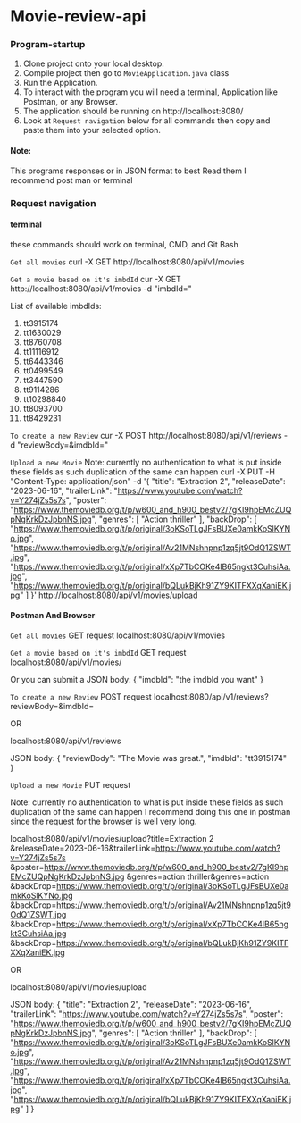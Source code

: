 # Movie-review-api

### Program-startup

1. Clone project onto your local desktop.
2. Compile project then go to `MovieApplication.java` class
3. Run the Application.
4. To interact with the program you will need a terminal, Application like Postman, or any Browser.
5. The application should be running on http://localhost:8080/
6. Look at `Request navigation` below for all commands then copy and paste them into your selected option.

#### Note:
This programs responses or in JSON format to best Read them I recommend post man or terminal

### Request navigation

#### terminal

these commands should work on terminal, CMD, and Git Bash

`Get all movies`
curl -X GET http://localhost:8080/api/v1/movies

`Get a movie based on it's imbdId`
cur -X GET http://localhost:8080/api/v1/movies -d "imbdId=<imbdId>"

List of available imbdIds:
1. tt3915174
2. tt1630029
3. tt8760708
4. tt11116912
5. tt6443346
6. tt0499549
7. tt3447590
8. tt9114286
9. tt10298840
10. tt8093700
11. tt8429231

`To create a new Review`
cur -X POST http://localhost:8080/api/v1/reviews -d "reviewBody=<what ever you want to put in here>&imdbId=<imdbId>"

`Upload a new Movie`
Note: currently no authentication to what is put inside these fields as such duplication of the same can happen
curl -X PUT -H "Content-Type: application/json" -d '{
"title": "Extraction 2",
"releaseDate": "2023-06-16",
"trailerLink": "https://www.youtube.com/watch?v=Y274jZs5s7s",
"poster": "https://www.themoviedb.org/t/p/w600_and_h900_bestv2/7gKI9hpEMcZUQpNgKrkDzJpbnNS.jpg",
"genres": [
"Action thriller"
],
"backDrop": [
"https://www.themoviedb.org/t/p/original/3oKSoTLgJFsBUXe0amkKoSlKYNo.jpg",
"https://www.themoviedb.org/t/p/original/Av21MNshnpnp1zq5jt9OdQ1ZSWT.jpg",
"https://www.themoviedb.org/t/p/original/xXp7TbCOKe4lB65ngkt3CuhsiAa.jpg",
"https://www.themoviedb.org/t/p/original/bQLukBjKh91ZY9KITFXXqXaniEK.jpg"
]
}' http://localhost:8080/api/v1/movies/upload

#### Postman And Browser

`Get all movies` GET request
localhost:8080/api/v1/movies

`Get a movie based on it's imbdId` GET request
localhost:8080/api/v1/movies/<imbdId>

Or you can submit a JSON body:
{
    "imdbId": "the imdbId you want"
}

`To create a new Review` POST request
localhost:8080/api/v1/reviews?reviewBody=<your review>&imdbId=<imdbId>

OR

localhost:8080/api/v1/reviews

JSON body:
{
    "reviewBody": "The Movie was great.",
    "imdbId": "tt3915174"
}

`Upload a new Movie` PUT request

Note: currently no authentication to what is put inside these fields as such duplication of the same can happen
I recommend doing this one in postman since the request for the browser is well very long.


localhost:8080/api/v1/movies/upload?title=Extraction 2
&releaseDate=2023-06-16&trailerLink=https://www.youtube.com/watch?v=Y274jZs5s7s
&poster=https://www.themoviedb.org/t/p/w600_and_h900_bestv2/7gKI9hpEMcZUQpNgKrkDzJpbnNS.jpg
&genres=action thriller&genres=action
&backDrop=https://www.themoviedb.org/t/p/original/3oKSoTLgJFsBUXe0amkKoSlKYNo.jpg
&backDrop=https://www.themoviedb.org/t/p/original/Av21MNshnpnp1zq5jt9OdQ1ZSWT.jpg
&backDrop=https://www.themoviedb.org/t/p/original/xXp7TbCOKe4lB65ngkt3CuhsiAa.jpg
&backDrop=https://www.themoviedb.org/t/p/original/bQLukBjKh91ZY9KITFXXqXaniEK.jpg

OR

localhost:8080/api/v1/movies/upload

JSON body:
{
    "title": "Extraction 2",
    "releaseDate": "2023-06-16",
    "trailerLink": "https://www.youtube.com/watch?v=Y274jZs5s7s",
    "poster": "https://www.themoviedb.org/t/p/w600_and_h900_bestv2/7gKI9hpEMcZUQpNgKrkDzJpbnNS.jpg",
    "genres": [
    "Action thriller"
    ],
    "backDrop": [
    "https://www.themoviedb.org/t/p/original/3oKSoTLgJFsBUXe0amkKoSlKYNo.jpg",
    "https://www.themoviedb.org/t/p/original/Av21MNshnpnp1zq5jt9OdQ1ZSWT.jpg",
    "https://www.themoviedb.org/t/p/original/xXp7TbCOKe4lB65ngkt3CuhsiAa.jpg",
    "https://www.themoviedb.org/t/p/original/bQLukBjKh91ZY9KITFXXqXaniEK.jpg"
    ]
}